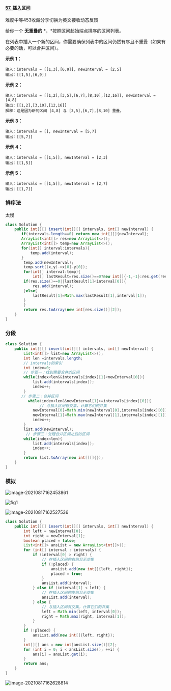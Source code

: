 



#### [57. 插入区间](https://leetcode-cn.com/problems/insert-interval/)

难度中等453收藏分享切换为英文接收动态反馈

给你一个 **无重叠的** *，*按照区间起始端点排序的区间列表。

在列表中插入一个新的区间，你需要确保列表中的区间仍然有序且不重叠（如果有必要的话，可以合并区间）。

 

**示例 1：**

```
输入：intervals = [[1,3],[6,9]], newInterval = [2,5]
输出：[[1,5],[6,9]]
```

**示例 2：**

```
输入：intervals = [[1,2],[3,5],[6,7],[8,10],[12,16]], newInterval = [4,8]
输出：[[1,2],[3,10],[12,16]]
解释：这是因为新的区间 [4,8] 与 [3,5],[6,7],[8,10] 重叠。
```

**示例 3：**

```
输入：intervals = [], newInterval = [5,7]
输出：[[5,7]]
```

**示例 4：**

```
输入：intervals = [[1,5]], newInterval = [2,3]
输出：[[1,5]]
```

**示例 5：**

```
输入：intervals = [[1,5]], newInterval = [2,7]
输出：[[1,7]]
```

### 排序法

太慢

```java
class Solution {
    public int[][] insert(int[][] intervals, int[] newInterval) {
       if(intervals.length==0) return new int[][]{newInterval};
       ArrayList<int[]> res=new ArrayList<>();
       ArrayList<int[]> temp=new ArrayList<>();
       for(int[] interval:intervals){
           temp.add(interval);
       }
        temp.add(newInterval);
        temp.sort((x,y)->x[0]-y[0]);
        for(int[] interval:temp){
            int[] lastResult=res.size()==0?new int[]{-1,-1}:res.get(res.size()-1);
        if(res.size()==0||lastResult[1]<interval[0]){
            res.add(interval);
        }else{
            lastResult[1]=Math.max(lastResult[1],interval[1]);
        }
        }
        return res.toArray(new int[res.size()][2]);
    }
}
```

### 分段

```java
class Solution {
    public int[][] insert(int[][] intervals, int[] newInterval) {
        List<int[]> list=new ArrayList<>();
        int len =intervals.length;
        // intervals的索引
        int index=0;
        // 步骤一：找到需要合并的区间
        while(index<len&&intervals[index][1]<newInterval[0]){
            list.add(intervals[index]);
            index++;
        }
       // 步骤二：合并区间
          while(index<len&&newInterval[1]>=intervals[index][0]){
               // 与插入区间有交集，计算它们的并集
            newInterval[0]=Math.min(newInterval[0],intervals[index][0]);
            newInterval[1]=Math.max(newInterval[1],intervals[index][1]);
            index++;
        }
        list.add(newInterval);
         // 步骤三：处理合并区间之后的区间
        while(index<len){
            list.add(intervals[index]);
            index++;
        }
        return list.toArray(new int[][]{});
    }
}
```

### 模拟

![image-20210817162453861](C:\Users\solfeng\AppData\Roaming\Typora\typora-user-images\image-20210817162453861.png)

![fig1](https://assets.leetcode-cn.com/solution-static/57/1.png)

![image-20210817162527536](C:\Users\solfeng\AppData\Roaming\Typora\typora-user-images\image-20210817162527536.png)

```java
class Solution {
    public int[][] insert(int[][] intervals, int[] newInterval) {
        int left = newInterval[0];
        int right = newInterval[1];
        boolean placed = false;
        List<int[]> ansList = new ArrayList<int[]>();
        for (int[] interval : intervals) {
            if (interval[0] > right) {
                // 在插入区间的右侧且无交集
                if (!placed) {
                    ansList.add(new int[]{left, right});
                    placed = true;                    
                }
                ansList.add(interval);
            } else if (interval[1] < left) {
                // 在插入区间的左侧且无交集
                ansList.add(interval);
            } else {
                // 与插入区间有交集，计算它们的并集
                left = Math.min(left, interval[0]);
                right = Math.max(right, interval[1]);
            }
        }
        if (!placed) {
            ansList.add(new int[]{left, right});
        }
        int[][] ans = new int[ansList.size()][2];
        for (int i = 0; i < ansList.size(); ++i) {
            ans[i] = ansList.get(i);
        }
        return ans;
    }
}
```

![image-20210817162628814](C:\Users\solfeng\AppData\Roaming\Typora\typora-user-images\image-20210817162628814.png)
